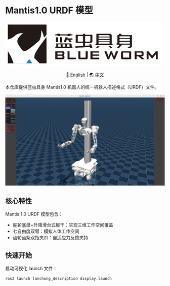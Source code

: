 # Mantis1.0 URDF 模型

<div align="center">

<img src="img/LOGO.png" alt="BlueWorm Logo" width="600"/>

[🌟 English](README_EN.md) | [🌏 中文](README.md)

</div>

本仓库提供蓝虫具身 Mantis1.0 机器人的统一机器人描述格式（URDF）文件。

![Mantis1.0 预览图](img/mantis_v1_mujoco.png) <!-- 请替换实际图片路径 -->

## 核心特性

Mantis 1.0 URDF 模型包含：
- 舵轮底盘+升降滑台式躯干：实现三维工作空间覆盖
- 七自由度双臂：模拟人体工作空间
- 齿轮齿条双指夹爪：自适应力反馈夹持

## 快速开始

启动可视化 launch 文件：
```shell
ros2 launch lanchong_description display.launch
```
